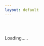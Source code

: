 ```yaml
---
layout: default
---
```

<link href="https://drive.google.com/static/doclist/client/css/4152783537-folderlandingpage.css" rel="stylesheet">
<h5></h5><br><br>
<div id="folders" class="row">Loading.....</div>

<script>
 window.onpopstate = function(e){
    if(e.state){
        $('#main_content').html(e.state.html);
    }
};

changeDest(urlParam());

function changeDest(id) {
$('#folders').html("Loading...");
history.pushState({urlPath:'./?'+ id}, "", './?'+ id);

var url = "https://script.google.com/macros/s/AKfycbxBlqDMbMUTyWQvWuxznbaXlZiMzVGNMHY7Vdl_lg2R17XdittE/exec?callback=loadData&id=" ;
var request = jQuery.ajax({
crossDomain: true,
url: url+id,
method: "GET",
dataType: "jsonp"
});
}

// print the returned data
function loadData(e) {
var hiddenDiv = $( '<div></div>' );
hiddenDiv.html(e.result1);
$('#main_content').css('max-width','100%');
$('#folders')
//.html($('.flip-list-header', hiddenDiv))
.html($('.flip-entry', hiddenDiv));
$('.flip-entry').addClass("col s6 m3 l2");
$('.flip-entry-list-icon').addClass('hide');
$('h5').html(e.result2);
}

function urlParam(){
var url = new URL(window.location.href);
var param = url.searchParams.toString().slice(0, -1);
if (!param)
param = "1MGTIataD9rRTVA7qBUZC8Im4Sq99NCri";
return param;
}
</script>
